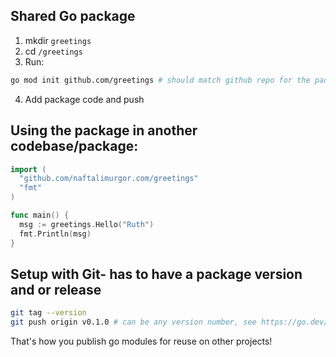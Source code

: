 ## Shared Go package
1. mkdir `greetings`
2. cd `/greetings`
3. Run:
```sh
go mod init github.com/greetings # should match github repo for the package
```
4. Add package code and push

## Using the package in another codebase/package:

```go
import (
  "github.com/naftalimurgor.com/greetings"
  "fmt"
)

func main() {
  msg := greetings.Hello("Ruth")
  fmt.Println(msg)
}
```

## Setup with Git- has to have a package version and or release
```sh
git tag --version
git push origin v0.1.0 # can be any version number, see https://go.dev/blog/publishing-go-modules
```

That's how you publish go modules for reuse on other projects!